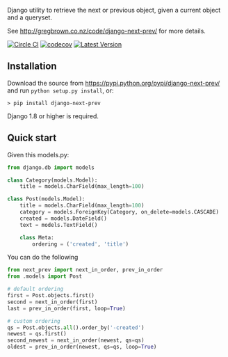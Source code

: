 Django utility to retrieve the next or previous object, given a current object
and a queryset.

See <http://gregbrown.co.nz/code/django-next-prev/> for more details.

[![Circle CI](https://circleci.com/gh/gregplaysguitar/django-next-prev.svg?style=svg)](https://circleci.com/gh/gregplaysguitar/django-next-prev)
[![codecov](https://codecov.io/gh/gregplaysguitar/django-next-prev/branch/master/graph/badge.svg)](https://codecov.io/gh/gregplaysguitar/django-next-prev)
[![Latest Version](https://img.shields.io/pypi/v/django-next-prev.svg?style=flat)](https://pypi.python.org/pypi/django-next-prev/)


## Installation

Download the source from https://pypi.python.org/pypi/django-next-prev/
and run `python setup.py install`, or:

    > pip install django-next-prev

Django 1.8 or higher is required.


## Quick start

Given this models.py:

```python
from django.db import models

class Category(models.Model):
    title = models.CharField(max_length=100)

class Post(models.Model):
    title = models.CharField(max_length=100)
    category = models.ForeignKey(Category, on_delete=models.CASCADE)
    created = models.DateField()
    text = models.TextField()

    class Meta:
        ordering = ('created', 'title')
```   

You can do the following

```python
from next_prev import next_in_order, prev_in_order
from .models import Post

# default ordering
first = Post.objects.first()
second = next_in_order(first)
last = prev_in_order(first, loop=True)

# custom ordering
qs = Post.objects.all().order_by('-created')
newest = qs.first()
second_newest = next_in_order(newest, qs=qs)
oldest = prev_in_order(newest, qs=qs, loop=True)
```

